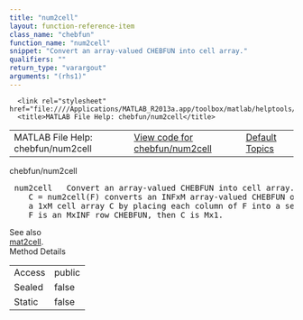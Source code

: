 ```yaml
---
title: "num2cell"
layout: function-reference-item
class_name: "chebfun"
function_name: "num2cell"
snippet: "Convert an array-valued CHEBFUN into cell array."
qualifiers: ""
return_type: "varargout"
arguments: "(rhs1)"
---
```


<html>
   <head>
      <meta http-equiv="Content-Type" content="text/html; charset=utf-8">
   
      <link rel="stylesheet" href="file:////Applications/MATLAB_R2013a.app/toolbox/matlab/helptools/private/helpwin.css">
      <title>MATLAB File Help: chebfun/num2cell</title>
   </head>
   <body>
      <!--Single-page help-->
      <table border="0" cellspacing="0" width="100%">
         <tr class="subheader">
            <td class="headertitle">MATLAB File Help: chebfun/num2cell</td>
            <td class="subheader-left"><a href="matlab:edit chebfun/num2cell">View code for chebfun/num2cell</a></td>
            <td class="subheader-right"><a href="matlab:helpwin">Default Topics</a></td>
         </tr>
      </table>
      <div class="title">chebfun/num2cell</div>
      <div class="helptext"><pre><!--helptext --> <span class="helptopic">num2cell</span>   Convert an array-valued CHEBFUN into cell array.
    C = <span class="helptopic">num2cell</span>(F) converts an INFxM array-valued CHEBFUN or quasimatrix F into
    a 1xM cell array C by placing each column of F into a separate cell in C. If
    F is an MxINF row CHEBFUN, then C is Mx1.</pre></div><!--after help --><!--seeAlso--><div class="footerlinktitle">See also</div><div class="footerlink"> <a href="matlab:helpwin chebfun/mat2cell">mat2cell</a>.
</div>
      <!--Method-->
      <div class="sectiontitle">Method Details</div>
      <table class="class-details">
         <tr>
            <td class="class-detail-label">Access</td>
            <td>public</td>
         </tr>
         <tr>
            <td class="class-detail-label">Sealed</td>
            <td>false</td>
         </tr>
         <tr>
            <td class="class-detail-label">Static</td>
            <td>false</td>
         </tr>
      </table>
   </body>
</html>

